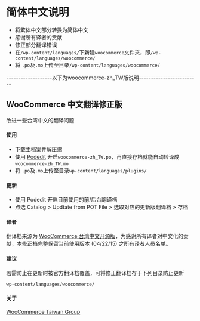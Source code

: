 # 简体中文说明
* 将繁体中文部分转换为简体中文
* 感谢所有译者的贡献
* 修正部分翻译错误
* 在`/wp-content/languages/`下新建`woocommerce`文件夹，即`/wp-content/languages/woocommerce/`
* 将 `.po`及`.mo`上传至目录`/wp-content/languages/woocommerce/`

-------------------以下为woocommerce-zh_TW版说明-------------------------

## WooCommerce 中文翻译修正版
 改进一些台湾中文的翻译问题
 
#### 使用
* 下载主档案并解压缩
* 使用 [Podedit](http://poedit.net/) 开启`woocommerce-zh_TW.po`，再直接存档就能自动转译成`woocommerce-zh_TW.mo`
* 将 `.po`及`.mo`上传至目录`wp-content/languages/plugins/`

#### 更新
* 使用 Podedit 开启目前使用的前/后台翻译档
* 点选 Catalog > Updtate from POT File > 选取对应的更新版翻译档 > 存档

#### 译者

翻译档来源为 [WooCommerce 台湾中文开源版](https://www.transifex.com/projects/p/woocommerce/language/zh_TW/)，为感谢所有译者对中文化的贡献，本修正档完整保留当前使用版本 (04/22/15) 之所有译者人员名单。


#### 建议

若需防止在更新时被官方翻译档覆盖，可将修正翻译档存于下列目录防止更新

`wp-content/languages/woocommerce/`

#### 关于

[WooCommerce Taiwan Group](http://www.facebook.com/groups/woocommercetaiwan/)
